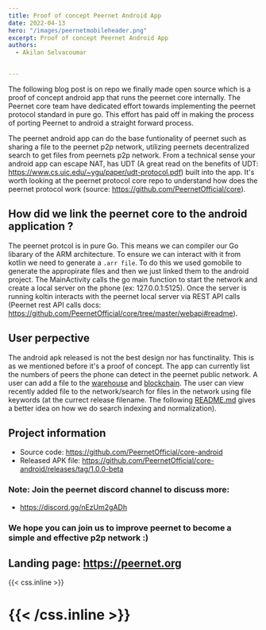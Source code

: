 ```yaml
---
title: Proof of concept Peernet Android App 
date: 2022-04-13
hero: "/images/peernetmobileheader.png"
excerpt: Proof of concept Peernet Android App 
authors:
  - Akilan Selvacoumar


---
```


The following blog post is on repo we finally made open source which is a proof of concept 
android app that runs the peernet core internally. The Peernet core team have dedicated 
effort towards implementing the peernet protocol standard in pure go. This effort 
has paid off in making the process of porting Peernet to android a straight forward process.

The peernet android app can do the base funtionality of peernet such as sharing a file 
to the peernet p2p network, utilizing peernets decentralized search to get files from 
peernets p2p network. From a technical sense your android app can escape NAT, has UDT (A great read 
on the benefits of UDT: https://www.cs.uic.edu/~ygu/paper/udt-protocol.pdf) built 
into the app. It's worth looking at the peernet protocol core repo to understand how does 
the peernet protocol work (source: https://github.com/PeernetOfficial/core). 

## How did we link the peernet core to the android application ?
The peernet protcol is in pure Go. This means we can compiler our Go 
libarary of the ARM architecture. To ensure we can interact with 
it from kotlin we need to generate a ```.arr file```. To do this 
we used gomobile to generate the appropirate files and then we just 
linked them to the android project. The MainActivity calls the 
go main function to start the network and create a local server 
on the phone (ex: 127.0.0.1:5125). Once the server is running 
koltin interacts with the peernet local server via REST API calls
(Peernet rest API calls docs: https://github.com/PeernetOfficial/core/tree/master/webapi#readme).

## User perpective 
The android apk released is not the best design nor has functinality. This is 
as we mentioned before it's a proof of concept. The app can currently 
list the numbers of peers the phone can detect in the peernet public network. 
A user can add a file to the [warehouse](https://github.com/PeernetOfficial/core/tree/master/warehouse#readme) and [blockchain](https://github.com/PeernetOfficial/core/tree/master/blockchain#readme). The user can view recently added file to the network/search 
for files in the network using file keywords (at the currect release filename. The following [README.md](https://github.com/PeernetOfficial/core/tree/master/search#readme) gives a better idea 
on how we do search indexing and normalization). 

## Project information 
- Source code: https://github.com/PeernetOfficial/core-android
- Released APK file: https://github.com/PeernetOfficial/core-android/releases/tag/1.0.0-beta

### Note: Join the peernet discord channel to discuss more: 
- https://discord.gg/nEzUm2gADh

### We hope you can join us to improve peernet to become a simple and effective p2p network :) 

Landing page: https://peernet.org
---

{{< css.inline >}}
<style>
.canon { background: white; width: 100%; height: auto}

</style>
{{< /css.inline >}}
=